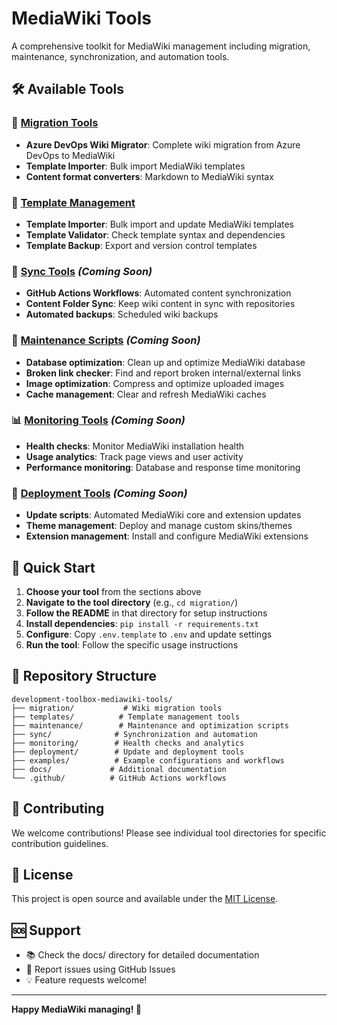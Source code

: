 # MediaWiki Tools

A comprehensive toolkit for MediaWiki management including migration, maintenance, synchronization, and automation tools.

## 🛠️ Available Tools

### 🚀 [Migration Tools](./migration/)
- **Azure DevOps Wiki Migrator**: Complete wiki migration from Azure DevOps to MediaWiki
- **Template Importer**: Bulk import MediaWiki templates
- **Content format converters**: Markdown to MediaWiki syntax

### 🎨 [Template Management](./templates/)
- **Template Importer**: Bulk import and update MediaWiki templates
- **Template Validator**: Check template syntax and dependencies
- **Template Backup**: Export and version control templates

### 🔄 [Sync Tools](./sync/) *(Coming Soon)*
- **GitHub Actions Workflows**: Automated content synchronization
- **Content Folder Sync**: Keep wiki content in sync with repositories
- **Automated backups**: Scheduled wiki backups

### 🔧 [Maintenance Scripts](./maintenance/) *(Coming Soon)*
- **Database optimization**: Clean up and optimize MediaWiki database
- **Broken link checker**: Find and report broken internal/external links
- **Image optimization**: Compress and optimize uploaded images
- **Cache management**: Clear and refresh MediaWiki caches

### 📊 [Monitoring Tools](./monitoring/) *(Coming Soon)*
- **Health checks**: Monitor MediaWiki installation health
- **Usage analytics**: Track page views and user activity
- **Performance monitoring**: Database and response time monitoring

### 🚢 [Deployment Tools](./deployment/) *(Coming Soon)*
- **Update scripts**: Automated MediaWiki core and extension updates
- **Theme management**: Deploy and manage custom skins/themes
- **Extension management**: Install and configure MediaWiki extensions

## 🚀 Quick Start

1. **Choose your tool** from the sections above
2. **Navigate to the tool directory** (e.g., `cd migration/`)
3. **Follow the README** in that directory for setup instructions
4. **Install dependencies**: `pip install -r requirements.txt`
5. **Configure**: Copy `.env.template` to `.env` and update settings
6. **Run the tool**: Follow the specific usage instructions

## 📁 Repository Structure

```
development-toolbox-mediawiki-tools/
├── migration/           # Wiki migration tools
├── templates/          # Template management tools
├── maintenance/        # Maintenance and optimization scripts
├── sync/              # Synchronization and automation
├── monitoring/        # Health checks and analytics
├── deployment/        # Update and deployment tools
├── examples/          # Example configurations and workflows
├── docs/             # Additional documentation
└── .github/          # GitHub Actions workflows
```

## 🤝 Contributing

We welcome contributions! Please see individual tool directories for specific contribution guidelines.

## 📝 License

This project is open source and available under the [MIT License](LICENSE).

## 🆘 Support

- 📚 Check the docs/ directory for detailed documentation
- 🐛 Report issues using GitHub Issues
- 💡 Feature requests welcome!

---

**Happy MediaWiki managing! 🎯**
